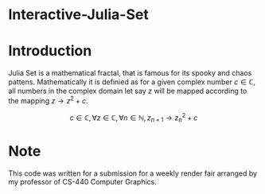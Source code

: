 # Interactive-Julia-Set

# Introduction

Julia Set is a mathematical fractal, that is famous for its spooky and chaos pattens. Mathematically it is definied as for a given complex number $c\in\mathbb{C}$, all numbers in the complex domain let say $z$ will be mapped according to the mapping $z\to z^2+c$.

$$ c\in\mathbb{C},\forall z\in\mathbb{C},\forall n\in\mathbb{N}, z_{n+1}\to z^{2}_{n}+c $$

# Note

This code was written for a submission for a weekly render fair arranged by my professor of CS-440 Computer Graphics.